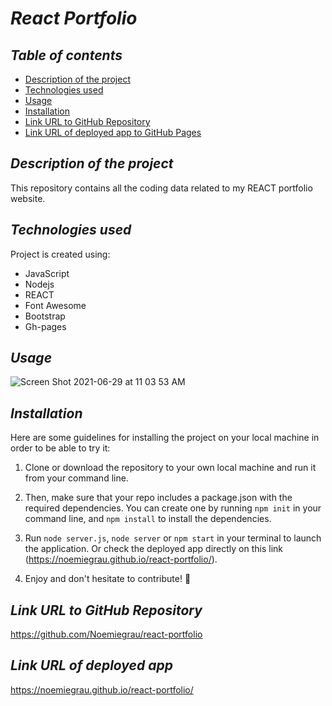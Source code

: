 # **_React Portfolio_**

## **_Table of contents_**
* [Description of the project](#description-of-the-project)
* [Technologies used](#technologies-used)
* [Usage](#Usage)
* [Installation](#installation)
* [Link URL to GitHub Repository](#link-URL-to-GitHub-repository)
* [Link URL of deployed app to GitHub Pages](#link-URL-of-deployed-app-to-GitHub-Pages)

## **_Description of the project_**

This repository contains all the coding data related to my REACT portfolio website.

## **_Technologies used_**
Project is created using:
* JavaScript
* Nodejs
* REACT
* Font Awesome
* Bootstrap
* Gh-pages

## **_Usage_**
![Screen Shot 2021-06-29 at 11 03 53 AM](https://user-images.githubusercontent.com/78329298/123846141-d647fc00-d8c9-11eb-8d00-282b977512ad.png)

## **_Installation_**
Here are some guidelines for installing the project on your local machine in order to be able to try it: 

1. Clone or download the repository to your own local machine and run it from your command line.

2. Then, make sure that your repo includes a package.json with the required dependencies. You can create one by running ```npm init``` in your command line, and ```npm install``` to install the dependencies.

3. Run ```node server.js```, ```node server``` or ```npm start``` in your terminal to launch the application. Or check the deployed app directly on this link (https://noemiegrau.github.io/react-portfolio/).

4. Enjoy and don't hesitate to contribute! 🙂

## **_Link URL to GitHub Repository_**
https://github.com/Noemiegrau/react-portfolio

## **_Link URL of deployed app_**
https://noemiegrau.github.io/react-portfolio/
